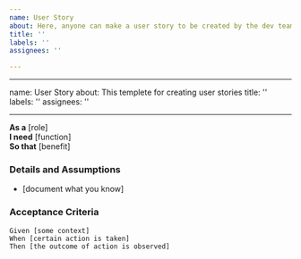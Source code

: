 ```yaml
---
name: User Story
about: Here, anyone can make a user story to be created by the dev team
title: ''
labels: ''
assignees: ''

---
```


---
name: User Story
about: This templete for creating user stories
title: ''
labels: ''
assignees: ''

---

**As a** [role]  
 **I need** [function]  
 **So that** [benefit]  
   
 ### Details and Assumptions
 * [document what you know]
   
 ### Acceptance Criteria  
   
 ```gherkin
 Given [some context]
 When [certain action is taken]
 Then [the outcome of action is observed]
 ```
